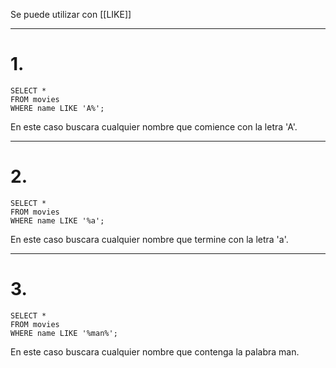 Se puede utilizar con [[LIKE]] 

---
# 1.

```
SELECT * 
FROM movies
WHERE name LIKE 'A%';
```

En este caso buscara cualquier nombre que comience con la letra 'A'.

---
# 2.

```
SELECT * 
FROM movies
WHERE name LIKE '%a';
```

En este caso buscara cualquier nombre que termine con la letra 'a'.

---
# 3.

```
SELECT * 
FROM movies
WHERE name LIKE '%man%';
```

En este caso buscara cualquier nombre que contenga la palabra man.